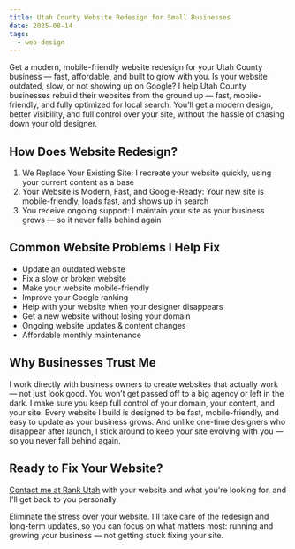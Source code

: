```yaml
---
title: Utah County Website Redesign for Small Businesses
date: 2025-08-14
tags:
  - web-design
---
```

Get a modern, mobile-friendly website redesign for your Utah County business — fast, affordable, and built to grow with you. Is your website outdated, slow, or not showing up on Google? I help Utah County businesses rebuild their websites from the ground up — fast, mobile-friendly, and fully optimized for local search. You’ll get a modern design, better visibility, and full control over your site, without the hassle of chasing down your old designer.

## How Does Website Redesign?

1. We Replace Your Existing Site: I recreate your website quickly, using your current content as a base
2. Your Website is Modern, Fast, and Google-Ready: Your new site is mobile-friendly, loads fast, and shows up in search
3. You receive ongoing support: I maintain your site as your business grows — so it never falls behind again

## Common Website Problems I Help Fix

- Update an outdated website
- Fix a slow or broken website
- Make your website mobile-friendly
- Improve your Google ranking
- Help with your website when your designer disappears
- Get a new website without losing your domain
- Ongoing website updates & content changes
- Affordable monthly maintenance

## Why Businesses Trust Me

I work directly with business owners to create websites that actually work — not just look good. You won’t get passed off to a big agency or left in the dark. I make sure you keep full control of your domain, your content, and your site. Every website I build is designed to be fast, mobile-friendly, and easy to update as your business grows. And unlike one-time designers who disappear after launch, I stick around to keep your site evolving with you — so you never fall behind again.

## Ready to Fix Your Website? 

[Contact me at Rank Utah](https://rankutah.com#contact) with your website and what you're looking for, and I'll get back to you personally.

Eliminate the stress over your website. I’ll take care of the redesign and long-term updates, so you can focus on what matters most: running and growing your business — not getting stuck fixing your site.